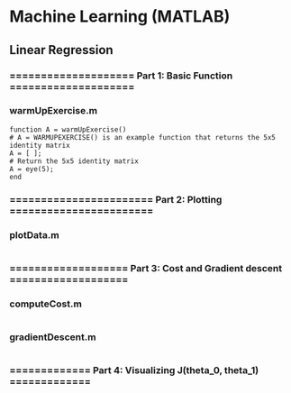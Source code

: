 # Machine Learning (MATLAB)

## Linear Regression 

### ==================== Part 1: Basic Function ====================
### warmUpExercise.m

```
function A = warmUpExercise()
# A = WARMUPEXERCISE() is an example function that returns the 5x5 identity matrix
A = [ ];
# Return the 5x5 identity matrix 
A = eye(5);
end
```

### ======================= Part 2: Plotting =======================
### plotData.m

```

```

### =================== Part 3: Cost and Gradient descent ===================
### computeCost.m
```

```

### gradientDescent.m
```

```

### ============= Part 4: Visualizing J(theta_0, theta_1) =============
###

```

```

